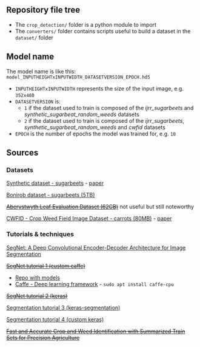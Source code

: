 ## Repository file tree

- The `crop_detection/` folder is a python module to import
- The `converters/` folder contains scripts useful to build a dataset in the `dataset/` folder


## Model name

The model name is like this: `model_INPUTHEIGHTxINPUTWIDTH_DATASETVERSION_EPOCH.hd5`
- `INPUTHEIGHTxINPUTWIDTH` represents the size of the input image, e.g. `352x480`
- `DATASETVERSION` is:
	- `1` if the dataset used to train is composed of the *ijrr_sugarbeets* and *synthetic_sugarbeat_random_weeds* datasets
	- `2` if the dataset used to train is composed of the *ijrr_sugarbeets*, *synthetic_sugarbeat_random_weeds* and *cwfid* datasets
- `EPOCH` is the number of epochs the model was trained for, e.g. `10`

## Sources

### Datasets

[Synthetic dataset - sugarbeets](http://www.diag.uniroma1.it/~labrococo/fds/syntheticdatasets.html) - [paper](http://www.diag.uniroma1.it//~pretto/papers/dpgp_IROS2017.pdf)

[Bonirob dataset - sugarbeets (5TB)](http://www.ipb.uni-bonn.de/data/sugarbeets2016/)

[~~Aberystwyth Leaf Evaluation Dataset (62GB)~~](https://zenodo.org/record/168158#.WDcbSB8zpZU) not useful but still noteworthy

[CWFID - Crop Weed Field Image Dataset - carrots (80MB)](https://github.com/cwfid/dataset) - [paper](https://projet.liris.cnrs.fr/imagine/pub/proceedings/ECCV-2014/workshops/w23/paper26.pdf)

### Tutorials & techniques

[SegNet: A Deep Convolutional Encoder-Decoder Architecture for Image Segmentation](https://arxiv.org/pdf/1511.00561.pdf)

[~~SegNet tutorial 1 (custom caffe)~~](http://mi.eng.cam.ac.uk/~agk34/demo_segnet/tutorial.html)
- [Repo with models](https://github.com/alexgkendall/SegNet-Tutorial/tree/master/Models)
- [Caffe - Deep learning framework](http://caffe.berkeleyvision.org) - `sudo apt install caffe-cpu`

[~~SegNet tutorial 2 (keras)~~](https://github.com/0bserver07/Keras-SegNet-Basic)

[Segmentation tutorial 3 (keras-segmentation)](https://www.kaggle.com/bulentsiyah/deep-learning-based-semantic-segmentation-keras)

[Segmentation tutorial 4 (custom keras)](https://keras.io/examples/vision/oxford_pets_image_segmentation/)

[~~Fast and Accurate Crop and Weed Identification with Summarized Train Sets for Precision Agriculture~~](https://www.diag.uniroma1.it/~pretto/papers/pnp_ias2016.pdf)

